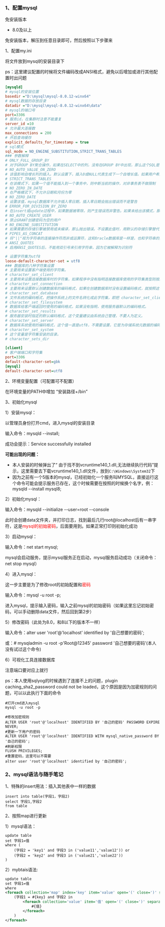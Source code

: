 ### 1、配置mysql

免安装版本

- 8.0及以上

免安装版本，解压到任意目录即可，然后按照以下步骤来

1、配置my.ini

将文件放到mysql的安装目录下

ps：这里建议配置的时候将文件编码改成ANSI格式，避免以后增加或进行其他配置时出问题

```ini
[mysqld]
# mysql的安装位置
basedir ="D:\mysql\mysql-8.0.12-winx64"
# mysql数据的存放目录
datadir ="D:\mysql\mysql-8.0.12-winx64\data"
# mysql的端口号
port=3306
# 服务id，在集群时注意不能重复
server_id =10
# 允许最大连接数
max_connections = 200
# 开启查询缓存
explicit_defaults_for_timestamp = true
# sql模式
sql_mode = NO_ENGINE_SUBSTITUTION,STRICT_TRANS_TABLES
### 参数解释
# ONLY_FULL_GROUP_BY
# 对于GROUP BY聚合操作，如果在SELECT中的列，没有在GROUP BY中出现，那么这个SQL是不合法的，因为列不在GROUP BY从句中
# NO_AUTO_VALUE_ON_ZERO
# 该值影响自增长列的插入。默认设置下，插入0或NULL代表生成下一个自增长值。如果用户希望插入的值为0，而该列又是自增长的，那么这个选项就有用了。
# STRICT_TRANS_TABLES
# 在该模式下，如果一个值不能插入到一个事务中，则中断当前的操作，对非事务表不做限制
# NO_ZERO_IN_DATE
# 在严格模式下，不允许日期和月份为零
# NO_ZERO_DATE
# 设置该值，mysql数据库不允许插入零日期，插入零日期会抛出错误而不是警告
# ERROR_FOR_DIVISION_BY_ZERO
# 在insert或update过程中，如果数据被零除，则产生错误而非警告。如果未给出该模式，那么数据被零除时Mysql返回NULL
# NO_AUTO_CREATE_USER
# 禁止GRANT创建密码为空的用户
# NO_ENGINE_SUBSTITUTION
# 如果需要的存储引擎被禁用或未编译，那么抛出错误。不设置此值时，用默认的存储引擎替代，并抛出一个异常
# PIPES_AS_CONCAT
# 将"||"视为字符串的连接操作符而非或运算符，这和Oracle数据库是一样是，也和字符串的拼接函数Concat想类似
# ANSI_QUOTES
# 启用ANSI_QUOTES后，不能用双引号来引用字符串，因为它被解释为识别符

# 设置字符集为utf8
loose-default-character-set = utf8
### 数据库的八种字符集设置
# 主要用来设置客户端使用的字符集。
# character_set_client
# 主要用来设置连接数据库时的字符集，如果程序中没有指明连接数据库使用的字符集类型则按照这个字符集设置。
# character_set_connection
# 主要用来设置默认创建数据库的编码格式，如果在创建数据库时没有设置编码格式，就按照这个格式设置。
# character_set_database
# 文件系统的编码格式，把操作系统上的文件名转化成此字符集，即把 character_set_client转换character_set_filesystem， 默认binary是不做任何转换的。
# character_set_filesystem
# 数据库给客户端返回时使用的编码格式，如果没有指明，使用服务器默认的编码格式。
# character_set_results
# 服务器安装时指定的默认编码格式，这个变量建议由系统自己管理，不要人为定义。
# character_set_server
# 数据库系统使用的编码格式，这个值一直是utf8，不需要设置，它是为存储系统元数据的编码格式。
# character_set_system
# 这个变量是字符集安装的目录。
# character_sets_dir
	
[client]
# 客户端端口和字符集
port=3306
default-character-set=gbk
[mysql]
default-character-set=utf8
```

2、环境变量配置（可配置可不配置）

在环境变量的PATH中增加 “安装路径+/bin”

3、初始化mysql

1）安装mysql：

以管理员身份打开cmd，进入mysql的安装目录

输入命令：mysqld --install;

成功会提示：Service successfully installed

**可能出现的问题：**

- 本人安装的时候弹出了“ 由于找不到vcruntime140_1.dll,无法继续执行代码”提示，这里需要去下载vcruntime140_1.dll文件，放到`C:\Windows\System32`下
- 因为之前有一个5版本的mysql，已经初始化一个服务叫MYSQL，直接运行这个命令可能会提示服务已存在，这个时候需要在按照的时候换个名字，例：mysqld --install mysql8;

2）初始化mysql：

输入命令：mysqld --initialize --user=root --console

此时会创建data文件夹，并打印日志，找到最后几行root@localhost后有一串字符，这是<span style='color:red'>mysql的初始密码</span>，后面要用到。如果正常打印则初始化成功

3）启动mysql：

输入命令：net start mysql; 

mysql会启动服务，提示mysql服务正在启动，mysql服务启动成功（关闭命令：net stop mysql）

4）进入mysql：

这一步主要是为了修改root的初始配置和<span style='color:red'>密码</span>

输入命令：mysql -u root -p;

进入mysql，提示输入密码，输入之前mysql的初始密码（如果这里忘记初始密码，可以手动删除data文件，然后回到第2步）

5）修改密码（此处为8.0，和8以下的版本不一样）

输入命令：alter user 'root'@'localhost' identified by '自己想要的密码';

或：\# mysqladmin -u root -p'Root@12345' password '自己想要的密码'(本人没有试过这个命令)

6）可视化工具连接数据库

注意端口要对应上就行

ps：本人使用sqlyog的时候遇到了连接不上的问题，plugin caching_sha2_password could not be loaded，这个原因是因为加密规则的问题，可以以此执行下面的命令

```
#打开cmd进入mysql
mysql -u root -p 

#修改加密规则 
ALTER USER 'root'@'localhost' IDENTIFIED BY '自己的密码' PASSWORD EXPIRE NEVER; 
#更新一下用户的密码 
ALTER USER 'root'@'localhost' IDENTIFIED WITH mysql_native_password BY '自己的密码'; 
#刷新权限
FLUSH PRIVILEGES; 
#重置密码，这里可以不需要
alter user 'root'@'localhost' identified by '自己的密码';
```

### 2、mysql语法与随手笔记

1、特殊的insert用法：插入其他表中一样的数据

```mysql
insert into table(字段1，字段2)
select 字段1,字段2
from table
```

2、按照map进行更新

1）mysql语法：

```mysql
update table
set 字段1=值
where (
	(字段2 = 'key1' and 字段3 in ('value11','value12')) or
    (字段2 = 'key2' and 字段3 in ('value21','value22'))
)	
```

2）mybtais语法:

```xml
update table
set 字段1=值
where
<foreach collection='map' index='key' item='value' open='(' close=')' separator='or' >
	(字段1 = #{key} and 字段2 in
    	<foreach collection='value' item='值' open='(' close=')' separator=','>	
    		#{值}
    	</foreach>
    )
</foreach>
```

